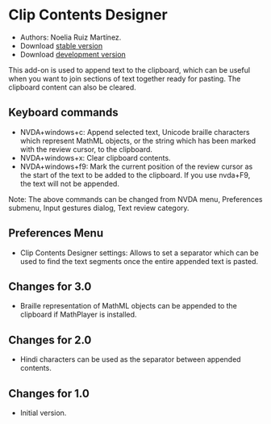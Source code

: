 # Clip Contents Designer #
*   Authors: Noelia Ruiz Martínez.
*   Download [stable version][1]
*   Download [development version][2]

This add-on is used to append text to the clipboard, which can be useful when you want to join sections of text together ready for pasting.
The clipboard content can also be cleared.

## Keyboard commands ##
*   NVDA+windows+c: Append selected text, Unicode braille characters which represent MathML objects, or the string which has been marked with the review cursor, to the clipboard.
*   NVDA+windows+x: Clear clipboard contents.
*   NVDA+windows+f9: Mark the current position of the review cursor as the start of the text to be added to the clipboard.
    If you use nvda+F9, the text will not be appended.

Note: The above commands can be changed from NVDA menu, Preferences submenu, Input gestures dialog, Text review category.

## Preferences Menu ##
*   Clip Contents Designer settings: Allows to set a separator which can be used to find the text segments once the entire appended text is pasted.

## Changes for 3.0 ##
*   Braille representation of MathML objects can be appended to the clipboard if MathPlayer is installed.

## Changes for 2.0 ##
*   Hindi characters can be used as the separator between appended contents.

## Changes for 1.0 ##
*   Initial version.

[1]: http://addons.nvda-project.org/files/get.php?file=ccd

[2]: http://addons.nvda-project.org/files/get.php?file=ccd-dev
